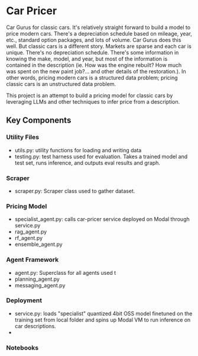 # Car Pricer
Car Gurus for classic cars. It's relatively straight forward to build a model to price modern cars. There's a depreciation schedule based on mileage, year, etc., standard option packages, and lots of volume.
Car Gurus does this well. But classic cars is a different story. Markets are sparse and each car is unique. There's no depreciation schedule. There's some information in knowing the make, model, and year, but 
most of the information is contained in the description (ie. How was the engine rebuilt? How much was spent on the new paint job?... and other details of the restoration.). 
In other words, pricing modern cars is a structured data problem; pricing classic cars is an unstructured data problem.

This project is an attempt to build a pricing model for classic cars by leveraging LLMs and other techniques to infer price from a description.
## Key Components

### Utility Files
- utils.py: utility functions for loading and writing data
- testing.py: test harness used for evaluation. Takes a trained model and test set, runs inference, and outputs eval results and graph.
### Scraper
- scraper.py: Scraper class used to gather dataset.
### Pricing Model
- specialist_agent.py: calls car-pricer service deployed on Modal through service.py
- rag_agent.py
- rf_agent.py
- ensemble_agent.py
### Agent Framework
- agent.py: Superclass for all agents used t
- planning_agent.py
- messaging_agent.py
### Deployment
- service.py: loads "specialist" quantized 4bit OSS model finetuned on the training set from local folder and spins up Modal VM to run inference on car descriptions.
- 
### Notebooks
